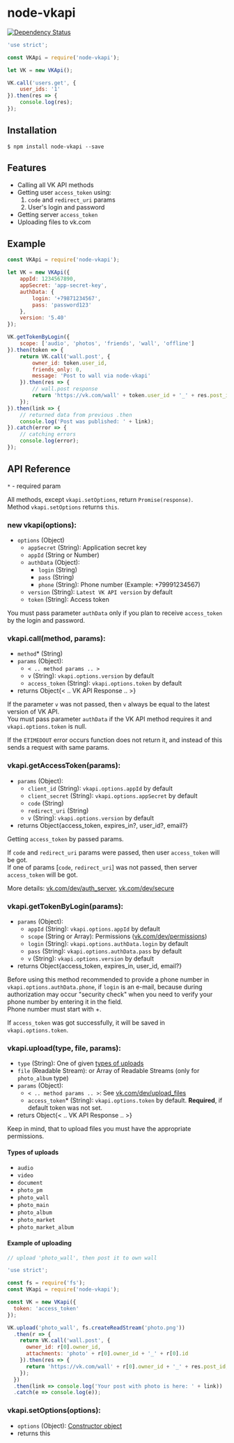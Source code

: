# node-vkapi

[![Dependency Status](https://david-dm.org/olnaz/node-vkapi.svg)](https://david-dm.org/olnaz/node-vkapi)

```javascript
'use strict';

const VKApi = require('node-vkapi');

let VK = new VKApi();

VK.call('users.get', {
    user_ids: '1'
}).then(res => {
    console.log(res);
});
```

## Installation

    $ npm install node-vkapi --save
    
## Features

* Calling all VK API methods
* Getting user `access_token` using:
    1. `code` and `redirect_uri` params
    2. User's login and password
* Getting server `access_token`
* Uploading files to vk.com

## Example

```javascript
const VKApi = require('node-vkapi');

let VK = new VKApi({
    appId: 1234567890, 
    appSecret: 'app-secret-key', 
    authData: {
        login: '+79871234567', 
        pass: 'password123'
    }, 
    version: '5.40'
});

VK.getTokenByLogin({
    scope: ['audio', 'photos', 'friends', 'wall', 'offline']
}).then(token => {
    return VK.call('wall.post', {
        owner_id: token.user_id, 
        friends_only: 0, 
        message: 'Post to wall via node-vkapi'
    }).then(res => {
        // wall.post response
        return 'https://vk.com/wall' + token.user_id + '_' + res.post_id;
    });
}).then(link => {
    // returned data from previous .then
    console.log('Post was published: ' + link);
}).catch(error => {
    // catching errors
    console.log(error);
});
```

## API Reference

`*` - required param

All methods, except `vkapi.setOptions`, return `Promise(response)`.  
Method `vkapi.setOptions` returns `this`.

### new vkapi(options):
* `options` (Object)
    * `appSecret` (String): Application secret key
    * `appId` (String or Number)
    * `authData` (Object):
        * `login` (String)
        * `pass` (String)
        * `phone` (String): Phone number (Example: +79991234567)
    * `version` (String): `Latest VK API version` by default
    * `token` (String): Access token


You must pass parameter `authData` only if you plan to receive `access_token` by the login and password.

### vkapi.call(method, params):  
* `method`* (String)
* `params` (Object):
    * `< .. method params .. >`
    * `v` (String): `vkapi.options.version` by default
    * `access_token` (String): `vkapi.options.token` by default
* returns Object{< .. VK API Response .. >}

If the parameter `v` was not passed, then `v` always be equal to the latest version of VK API.  
You must pass parameter `authData` if the VK API method requires it and `vkapi.options.token` is null.

If the `ETIMEDOUT` error occurs function does not return it, and instead of this sends a request with same params. 

### vkapi.getAccessToken(params):  
* `params` (Object):
    * `client_id` (String): `vkapi.options.appId` by default
    * `client_secret` (String): `vkapi.options.appSecret` by default
    * `code` (String)
    * `redirect_uri` (String)
    * `v` (String): `vkapi.options.version` by default
* returns Object{access_token, expires_in?, user_id?, email?}

Getting `access_token` by passed params. 

If `code` and `redirect_uri` params were passed, then user `access_token` will be got.  
If one of params [`code`, `redirect_uri`] was not passed, then server `access_token` will be got. 

More details: [vk.com/dev/auth_server](https://vk.com/dev/auth_server), [vk.com/dev/secure](https://vk.com/dev/secure)

### vkapi.getTokenByLogin(params):  
* `params` (Object):
    * `appId` (String): `vkapi.options.appId` by default
    * `scope` (String or Array): Permissions ([vk.com/dev/permissions](https://vk.com/dev/permissions))
    * `login` (String): `vkapi.options.authData.login` by default
    * `pass` (String): `vkapi.options.authData.pass` by default
    * `v` (String): `vkapi.options.version` by default
* returns Object{access_token, expires_in, user_id, email?}

Before using this method recommended to provide a phone number in `vkapi.options.authData.phone`, if `login` is an e-mail, because during authorization may occur "security check" when you need to verify your phone number by entering it in the field.  
Phone number must start with +.  

If `access_token` was got successfully, it will be saved in `vkapi.options.token`.

### vkapi.upload(type, file, params):
* `type` (String): One of given [types of uploads](#types-of-uploads)
* `file` (Readable Stream): or Array of Readable Streams (only for `photo_album` type)
* `params` (Object):
    * `< .. method params .. >`: See [vk.com/dev/upload_files](https://vk.com/dev/upload_files)
    * `access_token`* (String): `vkapi.options.token` by default. **Required**, if default token was not set.
* returs Object{< .. VK API Response .. >}

Keep in mind, that to upload files you must have the appropriate permissions.

#### Types of uploads
* `audio`
* `video`
* `document`
* `photo_pm`
* `photo_wall`
* `photo_main`
* `photo_album`
* `photo_market`
* `photo_market_album`

#### Example of uploading

```javascript
// upload 'photo_wall', then post it to own wall

'use strict';

const fs = require('fs');
const VKapi = require('node-vkapi');

const VK = new VKapi({
  token: 'access_token'
});

VK.upload('photo_wall', fs.createReadStream('photo.png'))
  .then(r => {
    return VK.call('wall.post', {
      owner_id: r[0].owner_id, 
      attachments: 'photo' + r[0].owner_id + '_' + r[0].id
    }).then(res => {
      return 'https://vk.com/wall' + r[0].owner_id + '_' + res.post_id;
    });
  })
  .then(link => console.log('Your post with photo is here: ' + link))
  .catch(e => console.log(e));
```

### vkapi.setOptions(options):  
* `options` (Object): [Constructor object](#new-vkapi-options)
* returns this
